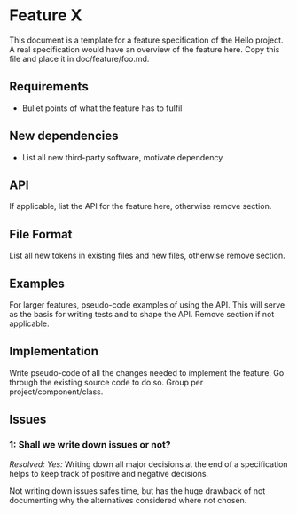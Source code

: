 Feature X
============

This document is a template for a feature specification of the Hello
project. A real specification would have an overview of the feature
here. Copy this file and place it in doc/feature/foo.md.

## Requirements

* Bullet points of what the feature has to fulfil

## New dependencies

* List all new third-party software, motivate dependency

## API

If applicable, list the API for the feature here, otherwise remove section.

## File Format

List all new tokens in existing files and new files, otherwise remove section.

## Examples

For larger features, pseudo-code examples of using the API. This will
serve as the basis for writing tests and to shape the API. Remove
section if not applicable.

## Implementation

Write pseudo-code of all the changes needed to implement the feature. Go
through the existing source code to do so. Group per
project/component/class.

## Issues

### 1: Shall we write down issues or not?

_Resolved: Yes:_ Writing down all major decisions at the end of a
specification helps to keep track of positive and negative decisions.

Not writing down issues safes time, but has the huge drawback of not
documenting why the alternatives considered where not chosen.
